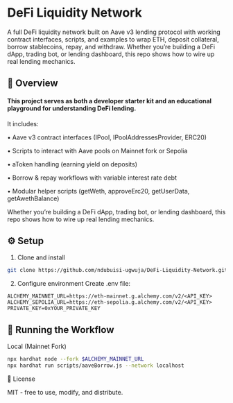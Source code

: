 # DeFi Liquidity Network

A full DeFi liquidity network built on Aave v3 lending protocol with working contract interfaces, scripts, and examples to wrap ETH, deposit collateral, borrow stablecoins, repay, and withdraw. Whether you’re building a DeFi dApp, trading bot, or lending dashboard, this repo shows how to wire up real lending mechanics.

## 📖 Overview

#### This project serves as both a developer starter kit and an educational playground for understanding DeFi lending.

It includes:

• Aave v3 contract interfaces (IPool, IPoolAddressesProvider, ERC20)

• Scripts to interact with Aave pools on Mainnet fork or Sepolia

• aToken handling (earning yield on deposits)

• Borrow & repay workflows with variable interest rate debt

• Modular helper scripts (getWeth, approveErc20, getUserData, getAwethBalance)

Whether you’re building a DeFi dApp, trading bot, or lending dashboard, this repo shows how to wire up real lending mechanics.

## ⚙️ Setup

1. Clone and install

```bash
git clone https://github.com/ndubuisi-ugwuja/DeFi-Liquidity-Network.git cd DeFi-Liquidity-Network
```

2. Configure environment
   Create .env file:

```env
ALCHEMY_MAINNET_URL=https://eth-mainnet.g.alchemy.com/v2/<API_KEY>
ALCHEMY_SEPOLIA_URL=https://eth-sepolia.g.alchemy.com/v2/<API_KEY>
PRIVATE_KEY=0xYOUR_PRIVATE_KEY
```

## 🚀 Running the Workflow

Local (Mainnet Fork)

```bash
npx hardhat node --fork $ALCHEMY_MAINNET_URL
npx hardhat run scripts/aaveBorrow.js --network localhost
```

📜 License

MIT - free to use, modify, and distribute.
